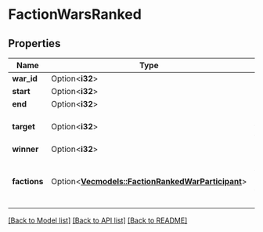 # FactionWarsRanked

## Properties

Name | Type | Description | Notes
------------ | ------------- | ------------- | -------------
**war_id** | Option<**i32**> |  | [optional]
**start** | Option<**i32**> |  | [optional]
**end** | Option<**i32**> |  | [optional]
**target** | Option<**i32**> | The score target of the war. | [optional]
**winner** | Option<**i32**> |  | [optional]
**factions** | Option<[**Vec<models::FactionRankedWarParticipant>**](FactionRankedWarParticipant.md)> | The factions involved in the ranked war. | [optional]

[[Back to Model list]](../README.md#documentation-for-models) [[Back to API list]](../README.md#documentation-for-api-endpoints) [[Back to README]](../README.md)


